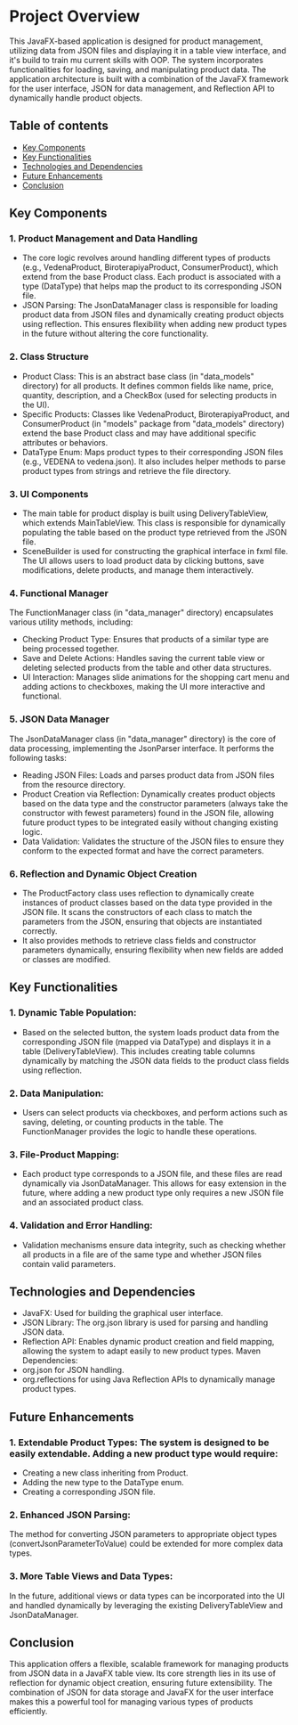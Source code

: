 # Project Overview
This JavaFX-based application is designed for product management, utilizing data from JSON files and displaying it in a table view interface, and it's build to train mu current skills with OOP. The system incorporates functionalities for loading, saving, and manipulating product data. The application architecture is built with a combination of the JavaFX framework for the user interface, JSON for data management, and Reflection API to dynamically handle product objects.

## Table of contents
* [Key Components](#key-components)
* [Key Functionalities](#key-functionalities)
* [Technologies and Dependencies](#technologies-and-dependencies)
* [Future Enhancements](#future-enhancements)
* [Conclusion](#conclusion)

## Key Components
### 1. Product Management and Data Handling
* The core logic revolves around handling different types of products (e.g., VedenaProduct, BiroterapiyaProduct, ConsumerProduct), which extend from the base Product class. Each product is associated with a type (DataType) that helps map the product to its corresponding JSON file.
* JSON Parsing: The JsonDataManager class is responsible for loading product data from JSON files and dynamically creating product objects using reflection. This ensures flexibility when adding new product types in the future without altering the core functionality.
### 2. Class Structure
* Product Class: This is an abstract base class (in "data_models" directory) for all products. It defines common fields like name, price, quantity, description, and a CheckBox (used for selecting products in the UI).
* Specific Products: Classes like VedenaProduct, BiroterapiyaProduct, and ConsumerProduct (in "models" package from "data_models" directory) extend the base Product class and may have additional specific attributes or behaviors.
* DataType Enum: Maps product types to their corresponding JSON files (e.g., VEDENA to vedena.json). It also includes helper methods to parse product types from strings and retrieve the file directory.
### 3. UI Components
* The main table for product display is built using DeliveryTableView, which extends MainTableView. This class is responsible for dynamically populating the table based on the product type retrieved from the JSON file.
* SceneBuilder is used for constructing the graphical interface in fxml file. The UI allows users to load product data by clicking buttons, save modifications, delete products, and manage them interactively.
### 4. Functional Manager
The FunctionManager class (in "data_manager" directory) encapsulates various utility methods, including:
* Checking Product Type: Ensures that products of a similar type are being processed together.
* Save and Delete Actions: Handles saving the current table view or deleting selected products from the table and other data structures.
* UI Interaction: Manages slide animations for the shopping cart menu and adding actions to checkboxes, making the UI more interactive and functional.
### 5. JSON Data Manager
The JsonDataManager class (in "data_manager" directory) is the core of data processing, implementing the JsonParser interface. It performs the following tasks:
* Reading JSON Files: Loads and parses product data from JSON files from the resource directory.
* Product Creation via Reflection: Dynamically creates product objects based on the data type and the constructor parameters (always take the constructor with fewest parameters) found in the JSON file, allowing future product types to be integrated easily without changing existing logic.
* Data Validation: Validates the structure of the JSON files to ensure they conform to the expected format and have the correct parameters.
### 6. Reflection and Dynamic Object Creation
* The ProductFactory class uses reflection to dynamically create instances of product classes based on the data type provided in the JSON file. It scans the constructors of each class to match the parameters from the JSON, ensuring that objects are instantiated correctly.
* It also provides methods to retrieve class fields and constructor parameters dynamically, ensuring flexibility when new fields are added or classes are modified.

## Key Functionalities
### 1. Dynamic Table Population:
* Based on the selected button, the system loads product data from the corresponding JSON file (mapped via DataType) and displays it in a table (DeliveryTableView). This includes creating table columns dynamically by matching the JSON data fields to the product class fields using reflection.
### 2. Data Manipulation:
* Users can select products via checkboxes, and perform actions such as saving, deleting, or counting products in the table. The FunctionManager provides the logic to handle these operations.
### 3. File-Product Mapping:
* Each product type corresponds to a JSON file, and these files are read dynamically via JsonDataManager. This allows for easy extension in the future, where adding a new product type only requires a new JSON file and an associated product class.
### 4. Validation and Error Handling:
* Validation mechanisms ensure data integrity, such as checking whether all products in a file are of the same type and whether JSON files contain valid parameters.

## Technologies and Dependencies
* JavaFX: Used for building the graphical user interface.
* JSON Library: The org.json library is used for parsing and handling JSON data.
* Reflection API: Enables dynamic product creation and field mapping, allowing the system to adapt easily to new product types.
Maven Dependencies:
* org.json for JSON handling.
* org.reflections for using Java Reflection APIs to dynamically manage product types.

## Future Enhancements
### 1. Extendable Product Types: The system is designed to be easily extendable. Adding a new product type would require:
* Creating a new class inheriting from Product.
* Adding the new type to the DataType enum.
* Creating a corresponding JSON file.
### 2. Enhanced JSON Parsing: 
The method for converting JSON parameters to appropriate object types (convertJsonParameterToValue) could be extended for more complex data types.
### 3. More Table Views and Data Types: 
In the future, additional views or data types can be incorporated into the UI and handled dynamically by leveraging the existing DeliveryTableView and JsonDataManager.

## Conclusion
This application offers a flexible, scalable framework for managing products from JSON data in a JavaFX table view. Its core strength lies in its use of reflection for dynamic object creation, ensuring future extensibility. The combination of JSON for data storage and JavaFX for the user interface makes this a powerful tool for managing various types of products efficiently.
